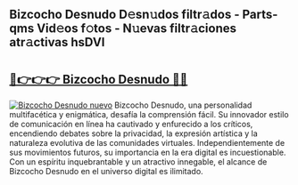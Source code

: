 ## Bizcocho Desnudo D𝚎sn𝚞dos filtr𝚊dos - Parts-qms Vid𝚎os f𝚘tos - N𝚞evas filtr𝚊ciones atr𝚊ctivas hsDVl

# <h2><a href="http://mbbu5m.tromn.icu/?c=Bizcocho+Desnudo">🔗👉👉👉 Bizcocho Desnudo 🔗🔗</a></h2>

[![Bizcocho Desnudo nuevo](https://i.imgur.com/pEAQMta.gif)](http://mbbu5m.tromn.icu/?c=Bizcocho+Desnudo)
Bizcocho Desnudo, una personalidad multifacética y enigmática, desafía la comprensión fácil. Su innovador estilo de comunicación en línea ha cautivado y enfurecido a los críticos, encendiendo debates sobre la privacidad, la expresión artística y la naturaleza evolutiva de las comunidades virtuales. Independientemente de sus movimientos futuros, su importancia en la era digital es incuestionable. Con un espíritu inquebrantable y un atractivo innegable, el alcance de Bizcocho Desnudo en el universo digital es ilimitado.
